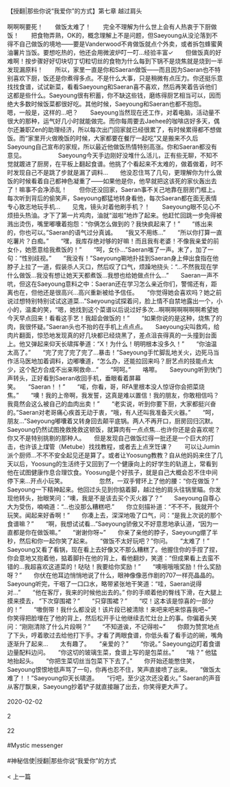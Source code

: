 <br/><br/>【授翻|那些你说“我爱你”的方式】第七章 越过肩头<br/><br/>啊啊啊要死！　　做饭太难了！　　完全不理解为什么世上会有人热衷于下厨做饭！　　把食物弄熟，OK的，概念理解上不是问题，但Saeyoung从没沦落到不得不自己做饭的境地——要是Vanderwood不肯做饭就点个外卖，或者拆包蜂蜜黄油薯片当饭。要想吃热的，他还会用微波炉叮一叮...经验丰富✓　　但做饭真的好难啊！按步骤好好切块切丁切粒切丝的食物为什么每到下锅不是烧焦就是烧到一半发现漏原料！　　所以，家里一直是你和Saeran做饭——而且因为Saeran也不特别喜欢下厨，饭还是你煮得多点。不是什么大事，只是稍微有点压力。你还挺乐意找找食谱，试试新菜，看看Saeyoung和Saeran喜不喜欢，然后再笑着告诉他们这都是些什么。Saeyoung很有积蓄，你不缺这些钱，磨练得厨艺相当可以，因而绝大多数时候饭菜都很好吃。其他时候，Saeyoung和Saeran也都不抱怨。　　嗯，一般是，这样的...吧？　　Saeyoung当然现在还工作，对着电脑，活动量不很大的那种，运气好几小时就能做完。而你每周要去Jaehee的咖啡店好多天，偶尔还兼职Zen的助理经济，所以每次出门回家就已经很累了，有时候累得都不想做饭。而“家里开火做晚饭的时候，大家都要在餐厅一起吃”又是搬来不久后Saeyoung自己宣布的家规，所以最近他做饭热情特别高涨。你和Saeran都没有意见。　　　　　　Saeyoung今天手边刚好没堆什么活儿，正有些无聊，不知不觉就踱进了厨房，在平板上翻起食谱。他挑了个看起来不太难的，做着做着，时不时发现自己不是跳了步就是漏了调料...　　他没忍住骂了几句，更理解你为什么做饭的时候看着自己都神色凝重了——如果他是你，他早就把这该死的家伙轰出去了！嘛事不会净添乱！　　但你还没回家，Saeran事不关己地靠在厨房门框上。每次听到背后的偷笑声，Saeyoung都猛地转身看他，每次Saeran都在面无表情专心致志地玩手机...　　见鬼，镜头对着他刷手机？！　　Saeyoung眼不见心不烦扭头热油。才下了第一片鸡肉，油就“滋啦”地炸了起来。他赶忙回跳一步免得被溅出烫伤，嘴里嘟囔着抱怨：“你俩怎么做到的？我快疯起来了！”　　“练出来的，你也可以。”Saeran的语气过分真诚。　　“我又不用练...”　　“所以你打算一直吃薯片？白痴。”　　“嘿，我库存绝对够的好嘛！而且我有老婆！不像我亲爱的前女仆，她愿意给我煮饭的！”　　“呵，女仆...”Saeran嗤了一声。末了，加了一句：“性别歧视。”　　“我没有！”Saeyoung唰地扑挂到Saeran身上伸出食指在他脖子上拉了一道，假装杀人灭口，然后叹了口气，烦躁地挠头：“...不然我现在学什么做饭...我没有想让她天天都煮饭...我想也给她做点什么...”　　Saeran一声不吭，但这在Saeyoung意料之中：Saeran还在学习怎么亲近你们，警惕还有，距离也在，但他还是很高兴...高兴重新被给予信任。　　“你觉得她会喜欢吗？她之前说过想特别特别试试这道菜...”Saeyoung试探着问，脸上情不自禁地露出一个，小小的，温柔的笑，“嗯，她找到这个菜谱以后说过好多次...啊啊啊啊啊啊啊希望她今天早点回来！看看这手艺！我超会做饭的！”　　“如果你说的是这种，烧焦了的肉，我很怀疑。”Saeran头也不抬的在手机上点点点。　　Saeyoung尖叫救鸡，给肉片翻面，惊恐地发现真的好几块都已经烧黑了，差点沮丧得真的一头撞到台面上。他又弹起来仰天长啸挥拳道：“X！为什么！明明根本没多久！”　　“你油温太高了。”　　“完了完了完了完了...暴击！”Saeyoung手忙脚乱地关火，边死马当作活马医地加着调料，边嘟囔道，“怎么办，还能拉回来吗？厨艺点的技能点太少，这个配方合成不出来啊救命...”　　“呵呵。”　　咯嚓。　　Saeyoung听到快门声转头，正好看到Saeran收回手机，垂眼看着屏幕笑。　　“Saeran！！”　　“喏，你看，哥，RFA里根本没人惊讶你会把菜烧焦。”　　“噢！我的上帝啊，我发誓，这真是难以置信！我的朋友，你敢相信吗？我竟然会这么被自己的血肉出卖！”　　“老实说，听到你要下厨，大家都挺兴奋的。”Saeran对老哥痛心疾首无动于衷，“哦，有人还叫我准备灭火器。”　　“呵，朋友...”Saeyoung嘟囔着又转身回去颠平底锅。两人不再开口，厨房回归沉默。Saeyoung仍然试图挽救挽救这顿饭，就算肉有一点点焦...也许你还是会喜欢呢？你又不是特别挑剔的那种人。　　但是发现自己做饭烂得一批还是一个巨大的打击，也许该上煤管（Metube）找找教程，或者去上点烹饪课？　　可以让Jumin派个厨师...不不不安全起见还是算了。或者让Yoosung教教？自从他妈妈来住了几天以后，Yoosung的生活终于又回到了一个健康向上的好学生的轨道上，常看到他在试图健康作息合理饮食。Yoosung是个好孩子，就是自己大概会忍不住中间停下来...开点小玩笑。　　　　　　忽然，一双手臂环上了他的腰：“你在做饭？”　　Saeyoung一下精神起来。他回过头见到你掂着脚，越过他的肩头往锅里瞄。你发现他转头，抬眼笑问：“噢，我是不是该去买个灭火器了？”　　Saeyoung自尊心大为受伤，喃喃道：“...也没那么糟糕吧.”　　你立刻描补道：“不不不，我就开个玩笑。闻起来好香啊！”　　你凑上去，深深地吸了口气，问：“是我上次说的那个食谱嘛？”　　“啊，我想试试看...”Saeyoung骄傲又不好意思地承认道，“因为一直都是你在做饭嘛。”　　“谢谢你呀~”　　你亲了亲他的脖子，Saeyoung绷了半秒，然后和你一起你笑了起来。　　“做饭不太好玩吧？”你问。　　“太难了！” Saeyoung又看了看锅，现在看上去好像又不那么糟糕了。他握住你的手捏了捏，你会意地又抱着他，掂着脚扑在他的背上，看他翻炒，笑道：“但成果看上去蛮不错的...我超喜欢这道菜的！哒哒！我要给你奖励！”　　“噢哦哦哦奖励！什么奖励呀？”　　你伏在他耳边悄悄地说了什么，眼神像像恶作剧的707一样亮晶晶的。Saeyoung听完，干咽了一口口水，略带紧张地干笑道：“哇，Saeran说得对...”　　“他在客厅，我来的时候他出去的。” 你的手顺着他的臀线下滑，在大腿上摸来摸去， “下次穿围裙？”　　“只穿围裙？”　　“哎！这本该是惊喜的一部分的！”　　“嗷倒带！我什么都没说！该片段已被清除！来吧来吧来惊喜我吧~”　　你笑得把脸埋在了他的背上，然后松开手让他继续去忙灶台上的事。你偏着头笑问：“刚刚清除了什么片段啊？”　　“不知道诶，不记得啦~”　　你颇为赞赏地点了下头，哼着歌过去给他打下手。才看了两眼食谱，你低头看了看手边的碗，嘴角逐渐升了起来...　　太有趣了。　　“亲爱的？”　　“你说。” Saeyoung边盯着食谱边量配料边问。　　“你这切的玻璃生菜，食谱上写的是包菜丝。”　　“啥？” 他猛地抬起头。　　“你把生菜切丝当包菜下下去了。”　　你开始还能憋住笑，Saeyoung恨恨地低声骂了一句，你再也忍不住，笑声直接喷了出来。　　“做饭太难了！！”Saeyoung仰天长啸道。　　“行吧，至少这次还没着火。” Saeran的声音从客厅飘来，Saeyoung抄着铲子就直接蹦了出去，你笑得更大声了。<br/><br/>2020-02-02<br/><br/>2<br/><br/>22<br/><br/>#Mystic messenger<br/><br/>#神秘信使|授翻|那些你说“我爱你”的方式<br/><br/>< 上一篇<br/><br/>